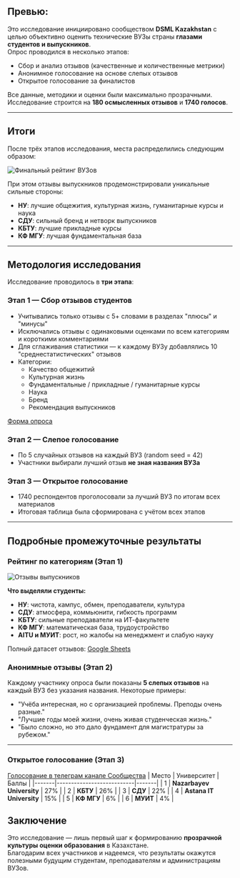 ## Превью: 

Это исследование инициировано сообществом **DSML Kazakhstan** с целью объективно оценить технические ВУЗы страны **глазами студентов и выпускников**.  
Опрос проводился в несколько этапов:
- Сбор и анализ отзывов (качественные и количественные метрики)
- Анонимное голосование на основе слепых отзывов
- Открытое голосование за финалистов

Все данные, методики и оценки были максимально прозрачными. Исследование строится на **180 осмысленных отзывов** и **1740 голосов**.

---

## Итоги

После трёх этапов исследования, места распределились следующим образом:

![Финальный рейтинг ВУЗов](https://swfxusemimczhhhfzjhc.supabase.co/storage/v1/object/public/articles/research/universities_final_ranking.jpg)


При этом отзывы выпускников продемонстрировали уникальные сильные стороны:
- **НУ**: лучшие общежития, культурная жизнь, гуманитарные курсы и наука
- **СДУ**: сильный бренд и нетворк выпускников
- **КБТУ**: лучшие прикладные курсы
- **КФ МГУ**: лучшая фундаментальная база

---

## Методология исследования

Исследование проводилось в **три этапа**:

### Этап 1 — Сбор отзывов студентов
- Учитывались только отзывы с 5+ словами в разделах "плюсы" и "минусы"
- Исключались отзывы с одинаковыми оценками по всем категориям и короткими комментариями
- Для сглаживания статистики — к каждому ВУЗу добавлялись 10 "среднестатистических" отзывов
- Категории:
  - Качество общежитий
  - Культурная жизнь
  - Фундаментальные / прикладные / гуманитарные курсы
  - Наука
  - Бренд
  - Рекомендация выпускников

[Форма опроса](https://docs.google.com/forms/d/e/1FAIpQLSe3O9UXKdkLNW5Bg1M0KIxP2UO0hd1CvoPDr-avZhZpnJtNaQ/viewform)

### Этап 2 — Слепое голосование

- По 5 случайных отзывов на каждый ВУЗ (random seed = 42)
- Участники выбирали лучший отзыв **не зная названия ВУЗа**

### Этап 3 — Открытое голосование

- 1740 респондентов проголосовали за лучший ВУЗ по итогам всех материалов
- Итоговая таблица была сформирована с учётом всех этапов

---

## Подробные промежуточные результаты

### Рейтинг по категориям (Этап 1)

![Отзывы выпускников](https://swfxusemimczhhhfzjhc.supabase.co/storage/v1/object/public/articles/research/universities_first_round_ranking.jpg)

**Что выделяли студенты:**

- **НУ**: чистота, кампус, обмен, преподаватели, культура
- **СДУ**: атмосфера, коммьюнити, гибкость программ
- **КБТУ**: сильные преподаватели на ИТ-факультете
- **КФ МГУ**: математическая база, трудоустройство
- **AITU и МУИТ**: рост, но жалобы на менеджмент и слабую науку

Полный датасет отзывов:
[Google Sheets](https://docs.google.com/spreadsheets/d/17tFevNI1XqX6hz5jsLOTubrEOaQyvgUz9fBKbmN2z7M/edit?usp=sharing)

### Анонимные отзывы (Этап 2)

Каждому участнику опроса были показаны **5 слепых отзывов** на каждый ВУЗ без указания названия. Некоторые примеры:

- "Учёба интересная, но с организацией проблемы. Преподы очень разные."
- "Лучшие годы моей жизни, очень живая студенческая жизнь."
- "Было сложно, но это дало фундамент для магистратуры за рубежом."
---

### Открытое голосование (Этап 3)
[Голосование в телеграм канале Сообщества](https://t.me/main_ds_kz/910)
| Место | Университет               | Баллы |
|-------|---------------------------|-------|
| 1     | **Nazarbayev University** | 27%   |
| 2     | **КБТУ**                  | 26%   |
| 3     | **СДУ**                   | 22%   |
| 4     | **Astana IT University**  | 15%   |
| 5     | **КФ МГУ**                | 6%    |
| 6     | **МУИТ**                  | 4%    |

## Заключение

Это исследование — лишь первый шаг к формированию **прозрачной культуры оценки образования** в Казахстане.  
Благодарим всех участников и надеемся, что результаты окажутся полезными будущим студентам, преподавателям и администрациям ВУЗов.

